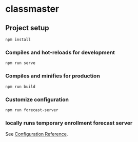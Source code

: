 # classmaster

## Project setup

```
npm install
```

### Compiles and hot-reloads for development

```
npm run serve
```

### Compiles and minifies for production

```
npm run build
```

### Customize configuration

```
npm run forecast-server
```

### locally runs temporary enrollment forecast server

See [Configuration Reference](https://cli.vuejs.org/config/).
